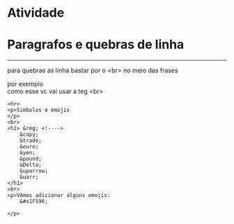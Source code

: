 # Atividade
<!DOCTYPE html>
<html lang="pt-br">
<head>
    <meta charset="UTF-8">
    <meta http-equiv="X-UA-Compatible" content="IE=edge">
    <meta name="viewport" content="width=device-width, initial-scale=1.0">
    <title>Tecnicas Novas</title>
</head>
<body>
    <h1>Paragrafos e quebras de linha</h1>
    <hr>
    <p>para quebras as linha bastar por o &lt;br&gt; no meio das frases</p>
    <p>por exemplo <br> como esse vc vai usar a teg &lt;br&gt; <!-- LESS THAN / GREATER THAN-->
    </p> <!--Exemplo de comentario-->

    <hr>
    <p>Simbolos e emojis
    </p>
    <br>
    <h1> &reg; <!---->
        &copy;
        &trade;
        &euro;
        &yen;
        &pound;
        &Delta;
        &uparrow;
        &uarr;
    </h1>
    <br>
    <p>VAmos adicionar alguns emojis:
        &#x1F596;

    </p>
</body>
</html>
